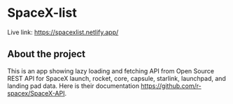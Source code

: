 # SpaceX-list

Live link: https://spacexlist.netlify.app/

## About the project
  This is an app showing lazy loading and fetching API from Open Source REST API for SpaceX launch, rocket, core, capsule, starlink, launchpad, and landing pad data. Here is their documentation https://github.com/r-spacex/SpaceX-API.

